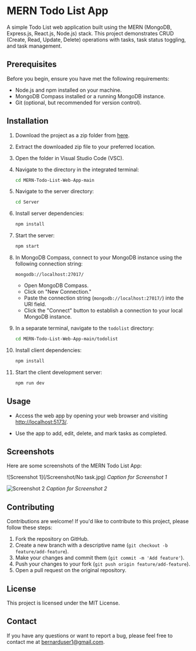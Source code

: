 # MERN Todo List App

A simple Todo List web application built using the MERN (MongoDB, Express.js, React.js, Node.js) stack. This project demonstrates CRUD (Create, Read, Update, Delete) operations with tasks, task status toggling, and task management.

## Prerequisites

Before you begin, ensure you have met the following requirements:

- Node.js and npm installed on your machine.
- MongoDB Compass installed or a running MongoDB instance.
- Git (optional, but recommended for version control).

## Installation

1. Download the project as a zip folder from [here](https://github.com/Bernard-Jr/MERN-Todo-List-Web-App/archive/main.zip).

2. Extract the downloaded zip file to your preferred location.

3. Open the folder in Visual Studio Code (VSC).

4. Navigate to the directory in the integrated terminal:

   ```bash
   cd MERN-Todo-List-Web-App-main
   ```

5. Navigate to the server directory:

   ```bash
   cd Server
   ```

6. Install server dependencies:

   ```bash
   npm install
   ```

7. Start the server:

   ```bash
   npm start
   ```

8. In MongoDB Compass, connect to your MongoDB instance using the following connection string:

   ```
   mongodb://localhost:27017/
   ```

   - Open MongoDB Compass.
   - Click on "New Connection."
   - Paste the connection string (`mongodb://localhost:27017/`) into the URI field.
   - Click the "Connect" button to establish a connection to your local MongoDB instance.

9. In a separate terminal, navigate to the `todolist` directory:

   ```bash
   cd MERN-Todo-List-Web-App-main/todolist
   ```

10. Install client dependencies:

    ```bash
    npm install
    ```

11. Start the client development server:

    ```bash
    npm run dev
    ```

## Usage

- Access the web app by opening your web browser and visiting [http://localhost:5173/](http://localhost:5173/).

- Use the app to add, edit, delete, and mark tasks as completed.

## Screenshots

Here are some screenshots of the MERN Todo List App:

![Screenshot 1](/Screenshot/No task.jpg)
*Caption for Screenshot 1*

![Screenshot 2](/screenshots/screenshot2.png)
*Caption for Screenshot 2*


## Contributing

Contributions are welcome! If you'd like to contribute to this project, please follow these steps:

1. Fork the repository on GitHub.
2. Create a new branch with a descriptive name (`git checkout -b feature/add-feature`).
3. Make your changes and commit them (`git commit -m 'Add feature'`).
4. Push your changes to your fork (`git push origin feature/add-feature`).
5. Open a pull request on the original repository.

## License

This project is licensed under the MIT License.

## Contact

If you have any questions or want to report a bug, please feel free to contact me at bernarduser1@gmail.com.

